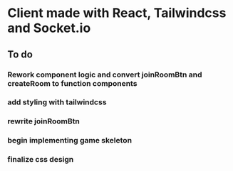 # Client made with React, Tailwindcss and Socket.io

## To do

### Rework component logic and convert joinRoomBtn and createRoom to function components
### add styling with tailwindcss
### rewrite joinRoomBtn
### begin implementing game skeleton
### finalize css design